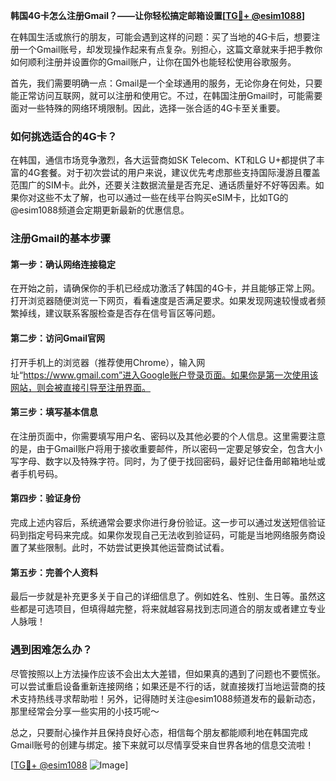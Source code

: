 **韩国4G卡怎么注册Gmail？——让你轻松搞定邮箱设置[[TG💪+ @esim1088](https://t.me/s/esim1088)]**

在韩国生活或旅行的朋友，可能会遇到这样的问题：买了当地的4G卡后，想要注册一个Gmail账号，却发现操作起来有点复杂。别担心，这篇文章就来手把手教你如何顺利注册并设置你的Gmail账户，让你在国外也能轻松使用谷歌服务。

首先，我们需要明确一点：Gmail是一个全球通用的服务，无论你身在何处，只要能正常访问互联网，就可以注册和使用它。不过，在韩国注册Gmail时，可能需要面对一些特殊的网络环境限制。因此，选择一张合适的4G卡至关重要。

### 如何挑选适合的4G卡？

在韩国，通信市场竞争激烈，各大运营商如SK Telecom、KT和LG U+都提供了丰富的4G套餐。对于初次尝试的用户来说，建议优先考虑那些支持国际漫游且覆盖范围广的SIM卡。此外，还要关注数据流量是否充足、通话质量好不好等因素。如果你对这些不太了解，也可以通过一些在线平台购买eSIM卡，比如TG的@esim1088频道会定期更新最新的优惠信息。

### 注册Gmail的基本步骤

#### 第一步：确认网络连接稳定
在开始之前，请确保你的手机已经成功激活了韩国的4G卡，并且能够正常上网。打开浏览器随便浏览一下网页，看看速度是否满足要求。如果发现网速较慢或者频繁掉线，建议联系客服检查是否存在信号盲区等问题。

#### 第二步：访问Gmail官网
打开手机上的浏览器（推荐使用Chrome），输入网址“https://www.gmail.com”进入Google账户登录页面。如果你是第一次使用该网站，则会被直接引导至注册界面。

#### 第三步：填写基本信息
在注册页面中，你需要填写用户名、密码以及其他必要的个人信息。这里需要注意的是，由于Gmail账户将用于接收重要邮件，所以密码一定要足够安全，包含大小写字母、数字以及特殊字符。同时，为了便于找回密码，最好记住备用邮箱地址或者手机号码。

#### 第四步：验证身份
完成上述内容后，系统通常会要求你进行身份验证。这一步可以通过发送短信验证码到指定号码来完成。如果你发现自己无法收到验证码，可能是当地网络服务商设置了某些限制。此时，不妨尝试更换其他运营商试试看。

#### 第五步：完善个人资料
最后一步就是补充更多关于自己的详细信息了。例如姓名、性别、生日等。虽然这些都是可选项目，但填得越完整，将来就越容易找到志同道合的朋友或者建立专业人脉哦！

### 遇到困难怎么办？

尽管按照以上方法操作应该不会出太大差错，但如果真的遇到了问题也不要慌张。可以尝试重启设备重新连接网络；如果还是不行的话，就直接拨打当地运营商的技术支持热线寻求帮助啦！另外，记得随时关注@esim1088频道发布的最新动态，那里经常会分享一些实用的小技巧呢～

总之，只要耐心操作并且保持良好心态，相信每个朋友都能顺利地在韩国完成Gmail账号的创建与绑定。接下来就可以尽情享受来自世界各地的信息交流啦！

[[TG💪+ @esim1088](https://t.me/s/esim1088) ![Image](https://i.postimg.cc/4NQfJmqS/Snipaste-2025-05-13-00-14-12.png)]